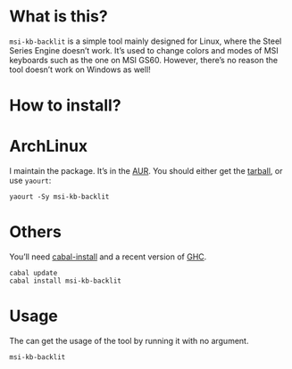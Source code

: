 # What is this?

`msi-kb-backlit` is a simple tool mainly designed for Linux, where the Steel Series Engine doesn’t work. It’s used to
change colors and modes of MSI keyboards such as the one on MSI GS60. However, there’s no reason the tool doesn’t work
on Windows as well!

# How to install?

# ArchLinux

I maintain the package. It’s in the [AUR](https://aur4.archlinux.org/packages/msi-kb-backlit). You should either
get the [tarball](https://aur4.archlinux.org/cgit/aur.git/snapshot/msi-kb-backlit.tar.gz), or use `yaourt`:

    yaourt -Sy msi-kb-backlit

# Others

You’ll need [cabal-install](https://wiki.haskell.org/Cabal-Install) and a recent version of
[GHC](https://www.haskell.org/ghc/).

    cabal update
    cabal install msi-kb-backlit

# Usage

The can get the usage of the tool by running it with no argument.

    msi-kb-backlit
